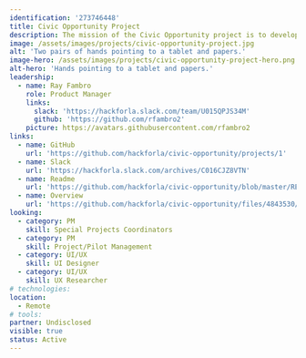 ```yaml
---
identification: '273746448'
title: Civic Opportunity Project
description: The mission of the Civic Opportunity project is to develop and curate the journey of all volunteers that we interact with to reach their fullest potential. Relationship bridge-building and workforce readiness development of volunteers is at the core of the Hack for LA brand. We have found that this effort enables and supports the delivery of a consistent pipeline of knowledge worker resources. In turn, our volunteers are more prepared to create products that are impactful in local government and beyond.
image: /assets/images/projects/civic-opportunity-project.jpg
alt: 'Two pairs of hands pointing to a tablet and papers.'
image-hero: /assets/images/projects/civic-opportunity-project-hero.png
alt-hero: 'Hands pointing to a tablet and papers.'
leadership:
  - name: Ray Fambro
    role: Product Manager
    links:
      slack: 'https://hackforla.slack.com/team/U015QPJS34M'
      github: 'https://github.com/rfambro2'
    picture: https://avatars.githubusercontent.com/rfambro2
links:
  - name: GitHub
    url: 'https://github.com/hackforla/civic-opportunity/projects/1'
  - name: Slack
    url: 'https://hackforla.slack.com/archives/C016CJZ8VTN'
  - name: Readme
    url: 'https://github.com/hackforla/civic-opportunity/blob/master/README.md'
  - name: Overview
    url: 'https://github.com/hackforla/civic-opportunity/files/4843530/Civic.Opportunity.Project.pdf'
looking:
  - category: PM
    skill: Special Projects Coordinators
  - category: PM
    skill: Project/Pilot Management
  - category: UI/UX
    skill: UI Designer
  - category: UI/UX
    skill: UX Researcher
# technologies:
location: 
  - Remote
# tools:
partner: Undisclosed
visible: true
status: Active
---
```

